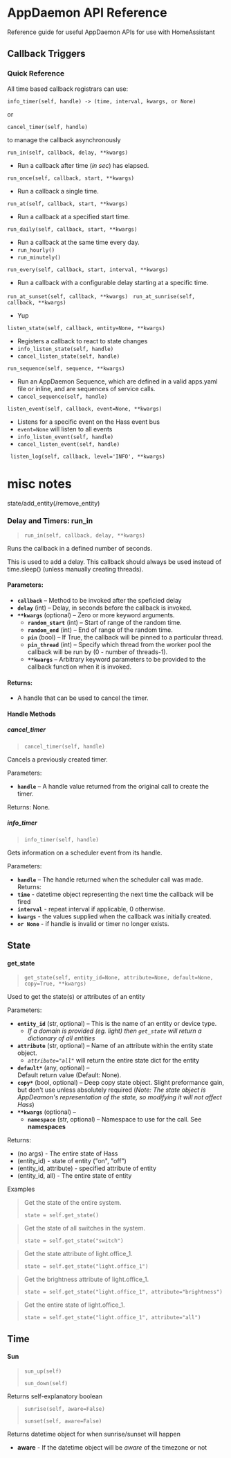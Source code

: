 # AppDaemon API Reference
Reference guide for useful AppDaemon APIs for use with HomeAssistant

## Callback Triggers
### Quick Reference
All time based callback registrars can use:

`
info_timer(self, handle) -> (time, interval, kwargs, or None)
`

or 

`
cancel_timer(self, handle)
`

to manage the callback asynchronously 

`run_in(self, callback, delay, **kwargs)`
* Run a callback after time (_in sec_) has elapsed.

`run_once(self, callback, start, **kwargs)`
* Run a callback a single time.

`run_at(self, callback, start, **kwargs)`
* Run a callback at a specified start time.

`run_daily(self, callback, start, **kwargs)`
* Run a callback at the same time every day.
* `run_hourly()`
* `run_minutely()`

`run_every(self, callback, start, interval, **kwargs)`
* Run a callback with a configurable delay starting at a specific time.

`run_at_sunset(self, callback, **kwargs)`
&nbsp;
`run_at_sunrise(self, callback, **kwargs)`
* Yup

`listen_state(self, callback, entity=None, **kwargs)`
* Registers a callback to react to state changes
* `info_listen_state(self, handle)`
* `cancel_listen_state(self, handle)`

`run_sequence(self, sequence, **kwargs)`
* Run an AppDaemon Sequence, which are defined in a valid apps.yaml file or inline, and are sequences of service calls.
* `cancel_sequence(self, handle)`

`listen_event(self, callback, event=None, **kwargs)`
* Listens for a specific event on the Hass event bus
* `event=None` will listen to all events
* `info_listen_event(self, handle)`
* `cancel_listen_event(self, handle)`

` listen_log(self, callback, level='INFO', **kwargs)`



# misc notes

state/add_entity(/remove_entity)

### Delay and Timers: run_in

> `run_in(self, callback, delay, **kwargs)`

Runs the callback in a defined number of seconds.

This is used to add a delay. This callback should always be used instead of time.sleep() (unless manually creating threads).

#### Parameters:	

* **`callback`** – Method to be invoked after the speficied delay
* **`delay`** (int) – Delay, in seconds before the callback is invoked.
* **`**kwargs`** (optional) – Zero or more keyword arguments.
  * **`random_start`** (int) – Start of range of the random time.
  * **`random_end`** (int) – End of range of the random time.
  * **`pin`** (bool) – If True, the callback will be pinned to a particular thread.
  * **`pin_thread`** (int) – Specify which thread from the worker pool the callback will be run by (0 - number of threads-1).
  * **`**kwargs`** – Arbitrary keyword parameters to be provided to the callback function when it is invoked.

#### Returns:	
* A handle that can be used to cancel the timer.

#### Handle Methods

##### cancel_timer

> `cancel_timer(self, handle)`

Cancels a previously created timer.

Parameters:	
* **`handle`** – A handle value returned from the original call to create the timer.

Returns: None.

##### info_timer

> `info_timer(self, handle)`

Gets information on a scheduler event from its handle.

Parameters:	
* **`handle`** – The handle returned when the scheduler call was made.
Returns:
* **`time`** - datetime object representing the next time the callback will be fired
* **`interval`** - repeat interval if applicable, 0 otherwise.
* **`kwargs`** - the values supplied when the callback was initially created.
* **`or None`** - if handle is invalid or timer no longer exists.

## State
#### get_state
 
> `get_state(self, entity_id=None, attribute=None, default=None, copy=True, **kwargs)` 

Used to get the state(s) or attributes of an entity

Parameters:
* **`entity_id`** (str, optional) – 
This is the name of an entity or device type. 
  * _If a domain is provided (eg. light) then `get_state` will return a dictionary of all entities_
* **`attribute`** (str, optional) – 
Name of an attribute within the entity state object. 
  * _`attribute="all"`_ will return the entire state dict for the entity 
* **`default*`** (any, optional) –  
Default return value (Default: None).
* **`copy*`** (bool, optional) – 
Deep copy state object. Slight preformance gain, but don't use unless absolutely required 
(_Note: The state object is AppDeamon's representation of the state, so modifying it will not affect Hass_)
* **`**kwargs`** (optional) – 
  * **`namespace`** (str, optional) – Namespace to use for the call. See **namespaces**

Returns:
* (no args) - The entire state of Hass
* (entity_id) - state of entity ("on", "off")
* (entity_id, attribute) - specified attribute of entity
* (entity_id, all) - The entire state of entity

Examples

> Get the state of the entire system.
>
>  `state = self.get_state()`

> Get the state of all switches in the system.
>   
> `state = self.get_state("switch")`

> Get the state attribute of light.office_1.
>   
> `state = self.get_state("light.office_1")`

> Get the brightness attribute of light.office_1.
>   
> `state = self.get_state("light.office_1", attribute="brightness")`

> Get the entire state of light.office_1.
>   
> `state = self.get_state("light.office_1", attribute="all")`


## Time
#### Sun
> `sun_up(self)`
>
> `sun_down(self)`

Returns self-explanatory boolean

> `sunrise(self, aware=False)` 
>
> `sunset(self, aware=False)`

Returns datetime object for when sunrise/sunset will happen
* **aware** - If the datetime object will be _aware_ of the timezone or not